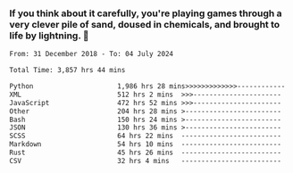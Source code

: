 ### If you think about it carefully, you're playing games through a very clever pile of sand, doused in chemicals, and brought to life by lightning.  👋


<!--START_SECTION:waka-->

```txt
From: 31 December 2018 - To: 04 July 2024

Total Time: 3,857 hrs 44 mins

Python                     1,986 hrs 28 mins>>>>>>>>>>>>>------------   51.50 %
XML                        512 hrs 2 mins  >>>----------------------   13.27 %
JavaScript                 472 hrs 52 mins >>>----------------------   12.26 %
Other                      204 hrs 28 mins >------------------------   05.30 %
Bash                       150 hrs 24 mins >------------------------   03.90 %
JSON                       130 hrs 36 mins >------------------------   03.39 %
SCSS                       64 hrs 22 mins  -------------------------   01.67 %
Markdown                   54 hrs 10 mins  -------------------------   01.40 %
Rust                       45 hrs 26 mins  -------------------------   01.18 %
CSV                        32 hrs 4 mins   -------------------------   00.83 %
```

<!--END_SECTION:waka-->
